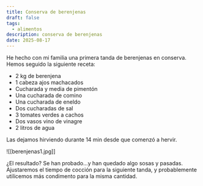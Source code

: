 ```yaml
---
title: Conserva de berenjenas
draft: false
tags:
  - alimentos
description: conserva de berenjenas
date: 2025-08-17
---
```

He hecho con mi familia una primera tanda de berenjenas en conserva. Hemos seguido la siguiente receta:

 - 2 kg de berenjena
 - 1 cabeza ajos machacados
 - Cucharada y media de pimentón
 - Una cucharada de comino
 - Una cucharada de eneldo
 - Dos cucharadas de sal
 - 3 tomates verdes a cachos
 - Dos vasos vino de vinagre
 - 2 litros de agua

Las dejamos hirviendo durante 14 min desde que comenzó a hervir. 

![[berenjenas1.jpg]]

¿El resultado? Se han probado...y han quedado algo sosas y pasadas. Ajustaremos el tiempo de cocción para la siguiente tanda, y probablemente utilicemos más condimento para la misma cantidad.